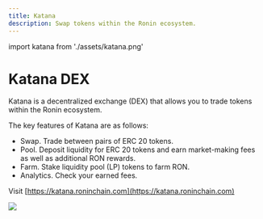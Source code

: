 ```yaml
---
title: Katana
description: Swap tokens within the Ronin ecosystem.
---
```


import katana from './assets/katana.png'

# Katana DEX
Katana is a decentralized exchange (DEX) that allows you to trade tokens within the Ronin ecosystem.

The key features of Katana are as follows:
* Swap. Trade between pairs of ERC 20 tokens.
* Pool. Deposit liquidity for ERC 20 tokens and earn market-making fees as well as additional RON rewards.
* Farm. Stake liquidity pool (LP) tokens to farm RON.
* Analytics. Check your earned fees.

Visit [https://katana.roninchain.com](https://katana.roninchain.com)

<img src={katana} width={1440} />
